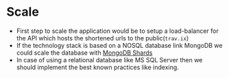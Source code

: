 # Scale

- First step to scale the application would be to setup a load-balancer for the API which hosts the shortened urls to the public(`trav.ix`)
- If the technology stack is based on a NOSQL database link MongoDB we could scale the database with [MongoDB Shards](https://www.mongodb.com/mongodb-scale)
- In case of using a relational database like MS SQL Server then we should implement the best known practices like indexing.
